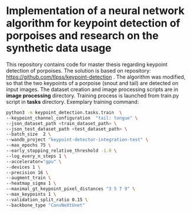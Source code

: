 # Implementation of a neural network algorithm for keypoint detection of porpoises and research on the synthetic data usage

This repository contains code for master thesis regarding keypoint detection of porpoises. The solution is based on repository: https://github.com/tlpss/keypoint-detection . The algorithm was modified, so that the two keypoints of a porpoise (snout and tail) are detected on input images. The dataset creation and image processing scripts are in **image processing** directory. Training process is launched from train.py script in **tasks** directory. Exemplary training command:

```bash
python3 -m keypoint_detection.tasks.train  \
--keypoint_channel_configuration  "tail: tongue" \
--json_dataset_path <train_dataset_path> \
--json_test_dataset_path <test_dataset_path> \
--batch_size  2 \
--wandb_project "keypoint-detector-integration-test" \
--max_epochs 75 \
--early_stopping_relative_threshold -1.0 \
--log_every_n_steps 1 \
--accelerator="gpu" \
--devices 1 \
--precision 16 \
--augment_train \
--heatmap_sigma 1 \
--maximal_gt_keypoint_pixel_distances "3 5 7 9" \
--max_keypoints 1 \
--validation_split_ratio 0.15 \
--backbone_type "ConvNeXtUnet"
```
